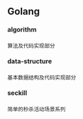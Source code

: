 ## Golang
#### algorithm
``算法及代码实现部分``

#### data-structure
``基本数据结构及代码实现部分``

#### seckill
``简单的秒杀活动场景系列``